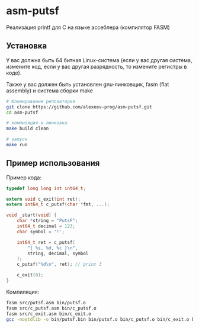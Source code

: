 # asm-putsf
Реализация printf для C на языке ассеблера (компилятор FASM)

## Установка

[Релизы программы]: https://github.com/alexeev-prog/asm-putsf/releases

У вас должна быть 64 битная Linux-система (если у вас другая система, измените код, если у вас другая разрядность, то измените регистры в коде).

Также у вас должен быть установлен gnu-линковщик, fasm (flat assembly) и система сборки make

```bash
# Клонирование репозитория
git clone https://github.com/alexeev-prog/asm-putsf.git
cd asm-putsf

# компиляция и линковка
make build clean

# запуск
make run
```

## Пример использования

Пример кода:

```c
typedef long long int int64_t;

extern void c_exit(int ret);
extern int64_t c_putsf(char *fmt, ...);

void _start(void) {
    char *string = "PutsF";
    int64_t decimal = 123;
    char symbol = '!';

    int64_t ret = c_putsf(
        "{ %s, %d, %c }\n",
        string, decimal, symbol
    );
    c_putsf("%d\n", ret); // print 3

    c_exit(0);
}
```

Компиляция:

```bash
fasm src/putsf.asm bin/putsf.o
fasm src/c_putsf.asm bin/c_putsf.o
fasm src/c_exit.asm bin/c_exit.o
gcc -nostdlib -o bin/putsf.bin bin/putsf.o bin/c_putsf.o bin/c_exit.o bin/putsf_example.c
```

